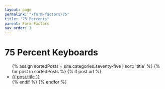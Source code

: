 ```yaml
---
layout: page
permalink: "/form-factors/75"
title: "75 Percents"
parent: Form Factors
nav_order: 3
---
```

# 75 Percent Keyboards

<ul>
  {% assign sortedPosts = site.categories.seventy-five | sort: 'title' %}
    {% for post in sortedPosts %}
      {% if post.url %}
        <li><a href="{{ post.url }}">{{ post.title }}</a></li>
      {% endif %}
    {% endfor %}
</ul>
